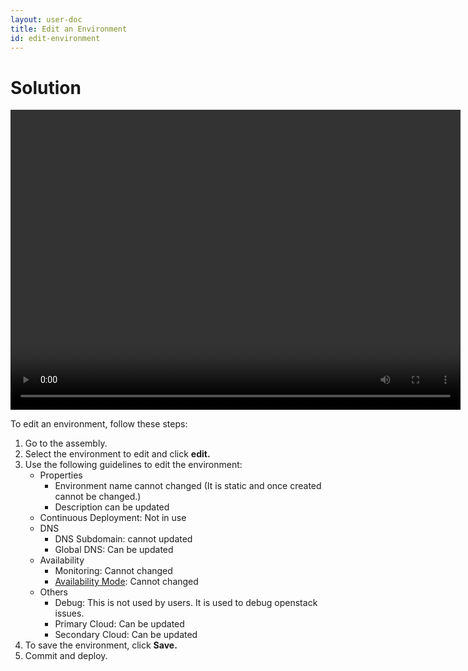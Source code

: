 ```yaml
---
layout: user-doc
title: Edit an Environment
id: edit-environment
---
```


# Solution

<video width="720" height="480" preload="metadata" controls="" class="grovo-video">
    <source src="http://videos.grovo.com/walmart-oneops-transition-0215_understand-your-environment-editing-options_4668.webm?vpv=1" type="video/webm">
    Your browser does not implement HTML5 video.
</video>

To edit an environment, follow these steps:


1. Go to the assembly.
2. Select the environment to edit and click **edit.**
3. Use the following guidelines to edit the environment:
    * Properties
        * Environment name cannot changed (It is static and once created cannot be changed.)
        * Description can be updated
    * Continuous Deployment: Not in use
    * DNS
        * DNS Subdomain: cannot updated
        * Global DNS: Can be updated
    * Availability
        * Monitoring: Cannot changed
        * <a href="/documentation/user/references/availability-modes.html">Availability Mode</a>: Cannot changed
    * Others
        * Debug: This is not used by users. It is used to debug openstack issues.
        * Primary Cloud: Can be updated
        * Secondary Cloud: Can be updated
4. To save the environment, click **Save.**
5. Commit and deploy.
